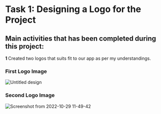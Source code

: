 # Task 1: Designing a Logo for the Project


## Main activities that has been completed during this project:
<b>1 </b> Created two logos that suits fit to our app as per my understandings.<br>
### First Logo Image <br>
![Untitled design](https://user-images.githubusercontent.com/56269029/198948327-951c400d-d866-4f87-aa2a-b4e1a7afcda3.png)<br>
### Second Logo Image <br>
![Screenshot from 2022-10-29 11-49-42](https://user-images.githubusercontent.com/56269029/198948817-9c20c036-0cf0-47d7-9ddb-912632d47123.png)<br>

